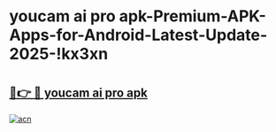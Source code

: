 # youcam ai pro apk-Premium-APK-Apps-for-Android-Latest-Update-2025-!kx3xn

# <h2><a href="https://googleone.com">🔗👉 🔴 youcam ai pro apk</a></h2>

[![acn](https://github.com/user-attachments/assets/0f9c940e-d8b0-45ae-aac7-cd30a18b3e1c)](https://googleone.com)

